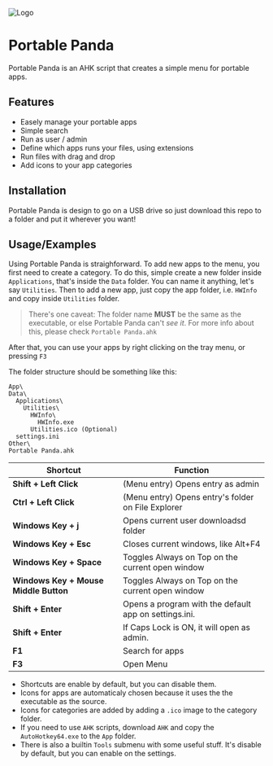 ![Logo](https://via.placeholder.com/885x185/8020A0/FFFFFF?text=PortablePanda)

# Portable Panda

Portable Panda is an AHK script that creates a simple menu for portable apps.

## Features

- Easely manage your portable apps
- Simple search
- Run as user / admin
- Define which apps runs your files, using extensions
- Run files with drag and drop
- Add icons to your app categories

## Installation

Portable Panda is design to go on a USB drive so just download this repo to a folder and put it wherever you want!
 
## Usage/Examples

Using Portable Panda is straighforward. 
To add new apps to the menu, you first need to create a category. To do this, simple create a new folder inside ```Applications```, that's inside the ```Data``` folder. You can name it anything, let's say ```Utilities```. Then to add a new app, just copy the app folder, i.e. ```HWInfo``` and copy inside ```Utilities``` folder.

> There's one caveat: The folder name **MUST** be the same as the executable, or else Portable Panda can't *see it*. For more info about this, please check ```Portable Panda.ahk``` 

After that, you can use your apps by right clicking on the tray menu, or pressing ```F3```

The folder structure should be something like this:
```
App\
Data\
  Applications\
    Utilities\
      HWInfo\
        HWInfo.exe
      Utilities.ico (Optional)
  settings.ini
Other\
Portable Panda.ahk
```

| Shortcut  | Function  |
|---|---|
| **Shift + Left Click** | (Menu entry) Opens entry as admin |
| **Ctrl + Left Click** | (Menu entry) Opens entry's folder on File Explorer |
| **Windows Key + j** | Opens current user downloadsd folder |
| **Windows Key + Esc** | Closes current windows, like Alt+F4 |
| **Windows Key + Space** | Toggles Always on Top on the current open window |
| **Windows Key + Mouse Middle Button** | Toggles Always on Top on the current open window |
| **Shift + Enter** | Opens a program with the default app on settings.ini. |
| **Shift + Enter** | If Caps Lock is ON, it will open as admin. |
| **F1** | Search for apps |
| **F3** | Open Menu |

- Shortcuts are enable by default, but you can disable them.
- Icons for apps are automaticaly chosen because it uses the the executable as the source.
- Icons for categories are added by adding a ```.ico``` image to the category folder.
- If you need to use ```AHK``` scripts, download ```AHK``` and copy the ```AutoHotkey64.exe``` to the ```App``` folder.
- There is also a builtin ```Tools``` submenu with some useful stuff. It's disable by default, but you can enable on the settings.
